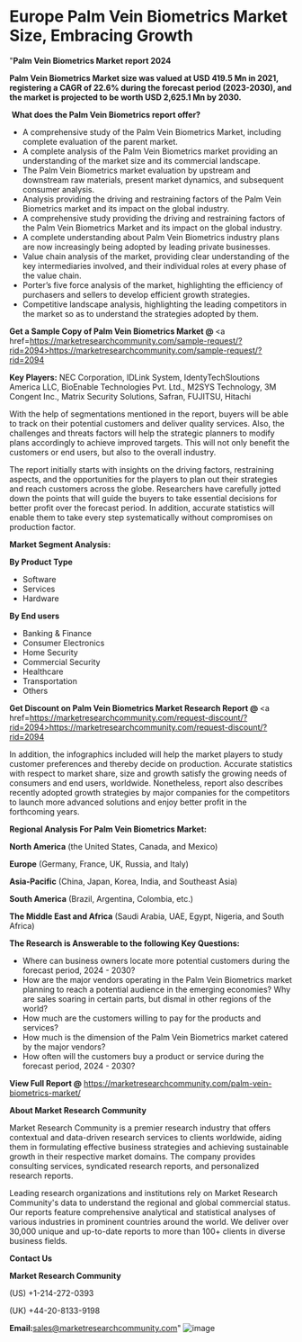 # Europe Palm Vein Biometrics Market Size, Embracing Growth
"<strong>Palm Vein Biometrics Market report 2024</strong>

<strong>Palm Vein Biometrics Market size was valued at USD 419.5 Mn in 2021, registering a CAGR of 22.6% during the forecast period (2023-2030), and the market is projected to be worth USD 2,625.1 Mn by 2030.</strong>

 <strong><b>What does the Palm Vein Biometrics report offer?</b></strong>
<ul>
  <li>A comprehensive study of the Palm Vein Biometrics Market, including complete evaluation of the parent market.</li>
  <li>A complete analysis of the Palm Vein Biometrics market providing an understanding of the market size and its commercial landscape.</li>
  <li>The Palm Vein Biometrics market evaluation by upstream and downstream raw materials, present market dynamics, and subsequent consumer analysis.</li>
  <li>Analysis providing the driving and restraining factors of the Palm Vein Biometrics market and its impact on the global industry.</li>
  <li>A comprehensive study providing the driving and restraining factors of the Palm Vein Biometrics Market and its impact on the global industry.</li>
  <li>A complete understanding about Palm Vein Biometrics industry plans are now increasingly being adopted by leading private businesses.</li>
  <li>Value chain analysis of the market, providing clear understanding of the key intermediaries involved, and their individual roles at every phase of the value chain.</li>
  <li>Porter’s five force analysis of the market, highlighting the efficiency of purchasers and sellers to develop efficient growth strategies.</li>
  <li>Competitive landscape analysis, highlighting the leading competitors in the market so as to understand the strategies adopted by them.</li>
</ul>

<strong>Get a Sample Copy of Palm Vein Biometrics Market @ </strong><a href=https://marketresearchcommunity.com/sample-request/?rid=2094><u>https://marketresearchcommunity.com/sample-request/?rid=2094</u></a>

<strong>Key Players:</strong> 
NEC Corporation, IDLink System, IdentyTechSloutions America LLC, BioEnable Technologies Pvt. Ltd., M2SYS Technology, 3M Congent Inc., Matrix Security Solutions, Safran, FUJITSU, Hitachi

With the help of segmentations mentioned in the report, buyers will be able to track on their potential customers and deliver quality services. Also, the challenges and threats factors will help the strategic planners to modify plans accordingly to achieve improved targets. This will not only benefit the customers or end users, but also to the overall industry.

The report initially starts with insights on the driving factors, restraining aspects, and the opportunities for the players to plan out their strategies and reach customers across the globe. Researchers have carefully jotted down the points that will guide the buyers to take essential decisions for better profit over the forecast period. In addition, accurate statistics will enable them to take every step systematically without compromises on production factor.

<strong>Market Segment Analysis:</strong>



<strong>By Product Type</strong>
<ul>
 	<li>Software</li>
 	<li>Services</li>
 	<li>Hardware</li>
</ul>
<strong>By End users</strong>
<ul>
 	<li>Banking &amp; Finance</li>
 	<li>Consumer Electronics</li>
 	<li>Home Security</li>
 	<li>Commercial Security</li>
 	<li>Healthcare</li>
 	<li>Transportation</li>
 	<li>Others</li>
</ul>

<strong>Get Discount on Palm Vein Biometrics Market Research Report @ </b></strong><a href=https://marketresearchcommunity.com/request-discount/?rid=2094><u>https://marketresearchcommunity.com/request-discount/?rid=2094</u></a>

In addition, the infographics included will help the market players to study customer preferences and thereby decide on production. Accurate statistics with respect to market share, size and growth satisfy the growing needs of consumers and end users, worldwide. Nonetheless, report also describes recently adopted growth strategies by major companies for the competitors to launch more advanced solutions and enjoy better profit in the forthcoming years.

<strong>Regional Analysis For Palm Vein Biometrics Market:</strong>

<strong>North America</strong> (the United States, Canada, and Mexico)

<strong>Europe</strong> (Germany, France, UK, Russia, and Italy)

<strong>Asia-Pacific</strong> (China, Japan, Korea, India, and Southeast Asia)

<strong>South America</strong> (Brazil, Argentina, Colombia, etc.)

<strong>The Middle East and Africa</strong> (Saudi Arabia, UAE, Egypt, Nigeria, and South Africa)

<strong>The Research is Answerable to the following Key Questions:</strong>
<ul>
 	<li>Where can business owners locate more potential customers during the forecast period, 2024 - 2030?</li>
 	<li>How are the major vendors operating in the Palm Vein Biometrics market planning to reach a potential audience in the emerging economies? Why are sales soaring in certain parts, but dismal in other regions of the world?</li>
 	<li>How much are the customers willing to pay for the products and services?</li>
 	<li>How much is the dimension of the Palm Vein Biometrics market catered by the major vendors?</li>
 	<li>How often will the customers buy a product or service during the forecast period, 2024 - 2030?</li>
</ul>

<strong>View Full Report @</strong> <a href=https://marketresearchcommunity.com/palm-vein-biometrics-market/>https://marketresearchcommunity.com/palm-vein-biometrics-market/</a>

<strong>About Market Research Community</strong>

Market Research Community is a premier research industry that offers contextual and data-driven research services to clients worldwide, aiding them in formulating effective business strategies and achieving sustainable growth in their respective market domains. The company provides consulting services, syndicated research reports, and personalized research reports.

Leading research organizations and institutions rely on Market Research Community's data to understand the regional and global commercial status. Our reports feature comprehensive analytical and statistical analyses of various industries in prominent countries around the world. We deliver over 30,000 unique and up-to-date reports to more than 100+ clients in diverse business fields.

<strong>Contact Us</strong>

<strong>Market Research Community</strong>

(US) +1-214-272-0393

(UK) +44-20-8133-9198

<strong>Email:</strong>sales@marketresearchcommunity.com"
![image](https://github.com/krutikad1522/marketresearchcommunity/assets/158283933/1ffe66dc-124e-49b7-8f8d-18658f44fa9d)
